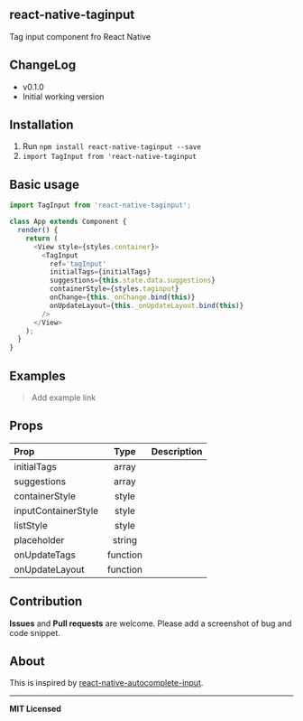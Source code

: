 
## react-native-taginput

Tag input component fro React Native

## ChangeLog
- v0.1.0
 - Initial working version

## Installation

1. Run `npm install react-native-taginput --save`
2. `import TagInput from 'react-native-taginput`

## Basic usage

```javascript
import TagInput from 'react-native-taginput';

class App extends Component {
  render() {
    return (
      <View style={styles.container}>
        <TagInput
          ref='tagInput'
          initialTags={initialTags}
          suggestions={this.state.data.suggestions}
          containerStyle={styles.taginput}
          onChange={this._onChange.bind(this)}
          onUpdateLayout={this._onUpdateLayout.bind(this)}
        />
      </View>
    );
  }
}
```

## Examples

> Add example link

## Props

| Prop | Type | Description |
:------------ |:---------------:| :-----|
| initialTags | array | |
| suggestions | array | |
| containerStyle | style |  |
| inputContainerStyle | style |  |
| listStyle | style |  |
| placeholder | string |  |
| onUpdateTags | function | |
| onUpdateLayout | function | |


## Contribution
**Issues** and **Pull requests** are welcome. Please add a screenshot of bug and code snippet.

## About
This is inspired by [react-native-autocomplete-input](https://github.com/l-urence/react-native-autocomplete-input).

---

**MIT Licensed**
